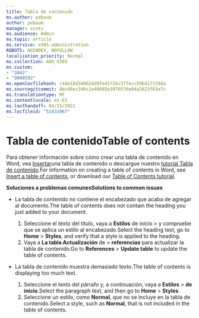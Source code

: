 ```yaml
---
title: Tabla de contenido
ms.author: pebaum
author: pebaum
manager: scotv
ms.audience: Admin
ms.topic: article
ms.service: o365-administration
ROBOTS: NOINDEX, NOFOLLOW
localization_priority: Normal
ms.collection: Adm_O365
ms.custom:
- "3042"
- "9000592"
ms.openlocfilehash: c44e18d349624d9fed172bc3ffecc59b41717dda
ms.sourcegitcommit: 8bc60ec34bc1e40685e3976576e04a2623f63a7c
ms.translationtype: MT
ms.contentlocale: es-ES
ms.lasthandoff: 04/15/2021
ms.locfileid: "51831067"
---
```

# <a name="table-of-contents"></a><span data-ttu-id="03b69-102">Tabla de contenido</span><span class="sxs-lookup"><span data-stu-id="03b69-102">Table of contents</span></span>

<span data-ttu-id="03b69-103">Para obtener información sobre cómo crear una tabla de contenido en Word, vea [Insertar](https://support.office.com/article/882e8564-0edb-435e-84b5-1d8552ccf0c0)una tabla de contenido o descargue nuestro [tutorial Tabla de contenido](https://go.microsoft.com/fwlink/?linkid=2065106).</span><span class="sxs-lookup"><span data-stu-id="03b69-103">For information on creating a table of contents in Word, see [Insert a table of contents](https://support.office.com/article/882e8564-0edb-435e-84b5-1d8552ccf0c0), or download our [Table of Contents tutorial](https://go.microsoft.com/fwlink/?linkid=2065106).</span></span>

<span data-ttu-id="03b69-104">**Soluciones a problemas comunes**</span><span class="sxs-lookup"><span data-stu-id="03b69-104">**Solutions to common issues**</span></span>

- <span data-ttu-id="03b69-105">La tabla de contenido no contiene el encabezado que acaba de agregar al documento.</span><span class="sxs-lookup"><span data-stu-id="03b69-105">The table of contents does not contain the heading you just added to your document.</span></span>
  1. <span data-ttu-id="03b69-106">Seleccione el texto del título, vaya a **Estilos** de inicio  >  y compruebe que se aplica un estilo al encabezado.</span><span class="sxs-lookup"><span data-stu-id="03b69-106">Select the heading text, go to **Home** > **Styles**, and verify that a style is applied to the heading.</span></span>
  2. <span data-ttu-id="03b69-107">Vaya a **La tabla Actualización** de  >  **referencias** para actualizar la tabla de contenido.</span><span class="sxs-lookup"><span data-stu-id="03b69-107">Go to **References** > **Update table** to update the table of contents.</span></span>

- <span data-ttu-id="03b69-108">La tabla de contenido muestra demasiado texto.</span><span class="sxs-lookup"><span data-stu-id="03b69-108">The table of contents is displaying too much text.</span></span> 
  1. <span data-ttu-id="03b69-109">Seleccione el texto del párrafo y, a continuación, vaya a **Estilos**  >  **de inicio**.</span><span class="sxs-lookup"><span data-stu-id="03b69-109">Select the paragraph text, and then go to **Home** > **Styles**.</span></span>
  2. <span data-ttu-id="03b69-110">Seleccione un estilo, como **Normal**, que no se incluye en la tabla de contenido.</span><span class="sxs-lookup"><span data-stu-id="03b69-110">Select a style, such as **Normal**, that is not included in the table of contents.</span></span>